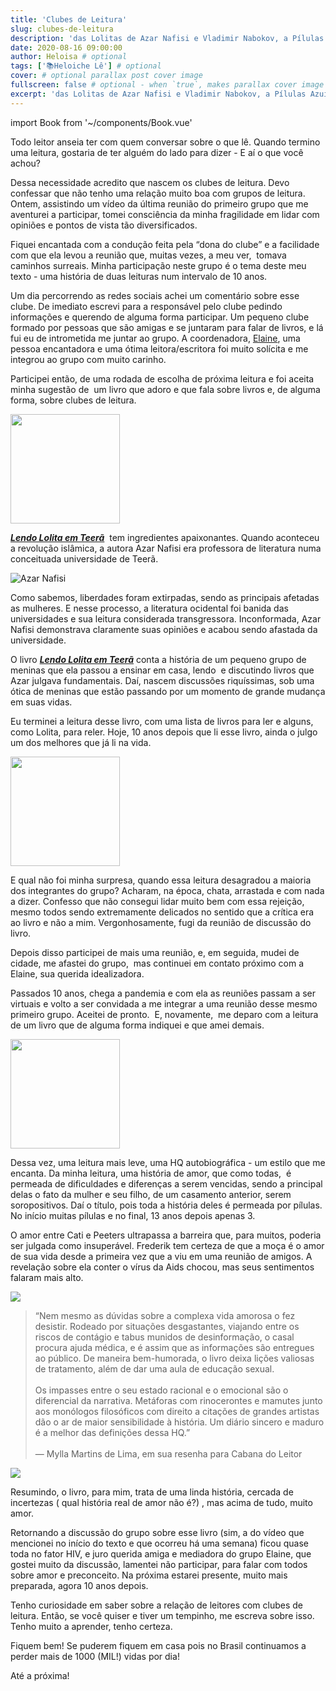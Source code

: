 ```yaml
---
title: 'Clubes de Leitura'
slug: clubes-de-leitura
description: 'das Lolitas de Azar Nafisi e Vladimir Nabokov, a Pílulas Azuis, de Frederik Peeters'
date: 2020-08-16 09:00:00
author: Heloisa # optional
tags: ['📚Heloiche Lê'] # optional
cover: # optional parallax post cover image
fullscreen: false # optional - when `true`, makes parallax cover image take up full viewport height
excerpt: 'das Lolitas de Azar Nafisi e Vladimir Nabokov, a Pílulas Azuis, de Frederik Peeters' # optional
---
```


import Book from '~/components/Book.vue'

Todo leitor anseia ter com quem conversar sobre o que lê. Quando termino uma leitura, gostaria de ter alguém do lado para dizer - E aí o que você achou?

Dessa necessidade acredito que nascem os clubes de leitura. Devo confessar que não tenho uma relação muito boa com grupos de leitura. Ontem, assistindo um vídeo da última reunião do primeiro grupo que me aventurei a participar, tomei consciência da minha fragilidade em lidar com opiniões e pontos de vista tão diversificados.

Fiquei encantada com a condução feita pela “dona do clube” e a facilidade com que ela levou a reunião que, muitas vezes, a meu ver,  tomava caminhos surreais. Minha participação neste grupo é o tema deste meu texto - uma história de duas leituras num intervalo de 10 anos.

Um dia percorrendo as redes sociais achei um comentário sobre esse clube. De imediato escrevi para a responsável pelo clube pedindo informações e querendo de alguma forma participar. Um pequeno clube formado por pessoas que são amigas e se juntaram para falar de livros, e lá fui eu de intrometida me juntar ao grupo. A coordenadora, [Elaine](https://www.arteemlivros.com.br), uma pessoa encantadora e uma ótima leitora/escritora foi muito solícita e me integrou ao grupo com muito carinho.

Participei então, de uma rodada de escolha de próxima leitura e foi aceita minha sugestão de  um livro que adoro e que fala sobre livros e, de alguma forma, sobre clubes de leitura.

<book title="Lendo Lolita em Teerã" author="Azar Nafisi" link="https://www.record.com.br/produto/lendo-lolita-em-teera-edicao-de-bolso/">
<a target="_blank"  href="https://www.record.com.br/produto/lendo-lolita-em-teera-edicao-de-bolso/"><img border="0" width="175" src="./imgs/clubes-de-leitura/lolita-teera.jpg" ></a>
</book>

**_[Lendo Lolita em Teerã](https://www.record.com.br/produto/lendo-lolita-em-teera-edicao-de-bolso/)_**  tem ingredientes apaixonantes. Quando aconteceu a revolução islâmica, a autora Azar Nafisi era professora de literatura numa conceituada universidade de Teerã.

![Azar Nafisi](./imgs/clubes-de-leitura/azar-nafisi.jpeg)

Como sabemos, liberdades foram extirpadas, sendo as principais afetadas as mulheres. E nesse processo, a literatura ocidental foi banida das universidades e sua leitura considerada transgressora. Inconformada, Azar Nafisi demonstrava claramente suas opiniões e acabou sendo afastada da universidade.

O livro **_[Lendo Lolita em Teerã](https://www.record.com.br/produto/lendo-lolita-em-teera-edicao-de-bolso/)_** conta a história de um pequeno grupo de meninas que ela passou a ensinar em casa, lendo  e discutindo livros que Azar julgava fundamentais. Daí, nascem discussões riquíssimas, sob uma ótica de meninas que estão passando por um momento de grande mudança em suas vidas.

Eu terminei a leitura desse livro, com uma lista de livros para ler e alguns, como Lolita, para reler. Hoje, 10 anos depois que li esse livro, ainda o julgo um dos melhores que já li na vida.

<book title="Lolita" author="Vladimir Nabokov" link="https://www.companhiadasletras.com.br/detalhe.php?codigo=27620560">
<a target="_blank"  href="https://www.companhiadasletras.com.br/detalhe.php?codigo=27620560"><img border="0" width="175" src="./imgs/clubes-de-leitura/lolita.jpg" ></a>
</book>

E qual não foi minha surpresa, quando essa leitura desagradou a maioria dos integrantes do grupo? Acharam, na época, chata, arrastada e com nada a dizer. Confesso que não consegui lidar muito bem com essa rejeição, mesmo todos sendo extremamente delicados no sentido que a crítica era ao livro e não a mim. Vergonhosamente, fugi da reunião de discussão do livro.

Depois disso participei de mais uma reunião, e, em seguida, mudei de cidade, me afastei do grupo,  mas continuei em contato próximo com a Elaine, sua querida idealizadora.

Passados 10 anos, chega a pandemia e com ela as reuniões passam a ser virtuais e volto a ser convidada a me integrar a uma reunião desse mesmo primeiro grupo. Aceitei de pronto.  E, novamente,  me deparo com a leitura de um livro que de alguma forma indiquei e que amei demais.

<book title="Pílulas azuis" author="Frederik Peeters (autoria), Fernando Scheibe (tradução)" link="https://grupoautentica.com.br/nemo/quadrinhos/pilulas-azuis/1232">
<a target="_blank"  href="https://grupoautentica.com.br/nemo/quadrinhos/pilulas-azuis/1232"><img border="0" width="175" src="./imgs/clubes-de-leitura/pilulas.jpg" ></a>
</book>

Dessa vez, uma leitura mais leve, uma HQ autobiográfica - um estilo que me encanta. Da minha leitura, uma história de amor, que como todas,  é permeada de dificuldades e diferenças a serem vencidas, sendo a principal delas o fato da mulher e seu filho, de um casamento anterior, serem soropositivos. Daí o título, pois toda a história deles é permeada por pílulas. No início muitas pílulas e no final, 13 anos depois apenas 3.

O amor entre Cati e Peeters ultrapassa a barreira que, para muitos, poderia ser julgada como insuperável. Frederik tem certeza de que a moça é o amor de sua vida desde a primeira vez que a viu em uma reunião de amigos. A revelação sobre ela conter o vírus da Aids chocou, mas seus sentimentos falaram mais alto.

![](./imgs/clubes-de-leitura/pilulas-dentro.jpg)

> “Nem mesmo as dúvidas sobre a complexa vida amorosa o fez desistir. Rodeado por situações desgastantes, viajando entre os riscos de contágio e tabus munidos de desinformação, o casal procura ajuda médica, e é assim que as informações são entregues ao público. De maneira bem-humorada, o livro deixa lições valiosas de tratamento, além de dar uma aula de educação sexual.
> <br> <br>
> Os impasses entre o seu estado racional e o emocional são o diferencial da narrativa. Metáforas com rinocerontes e mamutes junto aos monólogos filosóficos com direito a citações de grandes artistas dão o ar de maior sensibilidade à história. Um diário sincero e maduro é a melhor das definições dessa HQ.”
> <br><br>
> — Mylla Martins de Lima, em sua resenha para Cabana do Leitor

![](./imgs/clubes-de-leitura/pilulas-dentro-2.jpg)

Resumindo, o livro, para mim, trata de uma linda história, cercada de incertezas ( qual história real de amor não é?) , mas acima de tudo, muito amor.

Retornando a discussão do grupo sobre esse livro (sim, a do vídeo que mencionei no início do texto e que ocorreu há uma semana) ficou quase toda no fator HIV, e juro querida amiga e mediadora do grupo Elaine, que gostei muito da discussão, lamentei não participar, para falar com todos sobre amor e preconceito. Na próxima estarei presente, muito mais preparada, agora 10 anos depois.

Tenho curiosidade em saber sobre a relação de leitores com clubes de leitura. Então, se você quiser e tiver um tempinho, me escreva sobre isso. Tenho muito a aprender, tenho certeza.

Fiquem bem! Se puderem fiquem em casa pois no Brasil continuamos a perder mais de 1000 (MIL!) vidas por dia!

Até a próxima!
